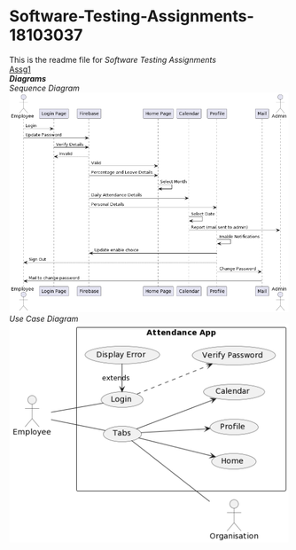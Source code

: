 # Software-Testing-Assignments-18103037
This is the readme file for *Software Testing Assignments*<br />
[Assg1](https://github.com/Robin-Oak/Software-Testing-Assignments-18103037/tree/main/Assg1)<br />
***Diagrams***<br />
*Sequence Diagram*<br />
![Sequence Diagram](https://github.com/Robin-Oak/Software-Testing-Assignments-18103037/blob/main/Assg1/sequence%20diagram.png) 
*Use Case Diagram*<br />
![Use Case Diagram](https://github.com/Robin-Oak/Software-Testing-Assignments-18103037/blob/main/Assg1/use-case.png)
